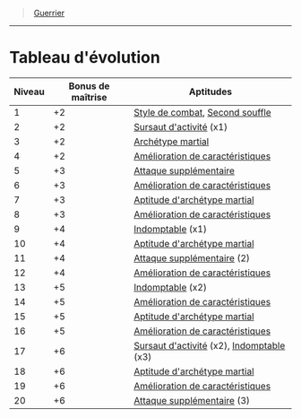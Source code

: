 ﻿---
!ClassEvolutionItem
Table: >+
  |Niveau|Bonus <!--br-->de <!--br-->maîtrise|Aptitudes|

  |---|---|---|

  |1|+2|[Style de combat](hd_fighter_style_de_combat.md), [Second souffle](hd_fighter_second_souffle.md)|

  |2|+2|[Sursaut d'activité](hd_fighter_sursaut_dactivite.md) (x1)|

  |3|+2|[Archétype martial](hd_fighter_archetype_martial.md)|

  |4|+2|[Amélioration de caractéristiques](hd_fighter_amelioration_de_caracteristiques.md)|

  |5|+3|[Attaque supplémentaire](hd_fighter_attaque_supplementaire.md)|

  |6|+3|[Amélioration de caractéristiques](hd_fighter_amelioration_de_caracteristiques.md)|

  |7|+3|[Aptitude d'archétype martial](hd_fighter_archetype_martial.md)|

  |8|+3|[Amélioration de caractéristiques](hd_fighter_amelioration_de_caracteristiques.md)|

  |9|+4|[Indomptable](hd_fighter_indomptable.md) (x1)|

  |10|+4|[Aptitude d'archétype martial](hd_fighter_archetype_martial.md)|

  |11|+4|[Attaque supplémentaire](hd_fighter_attaque_supplementaire.md) (2)|

  |12|+4|[Amélioration de caractéristiques](hd_fighter_amelioration_de_caracteristiques.md)|

  |13|+5|[Indomptable](hd_fighter_indomptable.md) (x2)|

  |14|+5|[Amélioration de caractéristiques](hd_fighter_amelioration_de_caracteristiques.md)|

  |15|+5|[Aptitude d'archétype martial](hd_fighter_archetype_martial.md)|

  |16|+5|[Amélioration de caractéristiques](hd_fighter_amelioration_de_caracteristiques.md)|

  |17|+6|[Sursaut d'activité](hd_fighter_sursaut_dactivite.md) (x2), [Indomptable](hd_fighter_indomptable.md) (x3)|

  |18|+6|[Aptitude d'archétype martial](hd_fighter_archetype_martial.md)|

  |19|+6|[Amélioration de caractéristiques](hd_fighter_amelioration_de_caracteristiques.md)|

  |20|+6|[Attaque supplémentaire](hd_fighter_attaque_supplementaire.md) (3)|

Id: fighter_hd.md#tableau-dévolution
ParentLink: fighter_hd.md#guerrier
Name: Tableau d'évolution
ParentName: Guerrier
NameLevel: 1
Attributes:
  Name: Tableau d'évolution
  Markdown: >+
    # <!--Name-->Tableau d'évolution<!--/Name-->


    |Niveau|Bonus <!--br-->de <!--br-->maîtrise|Aptitudes|

    |---|---|---|

    |1|+2|[Style de combat](hd_fighter_style_de_combat.md), [Second souffle](hd_fighter_second_souffle.md)|

    |2|+2|[Sursaut d'activité](hd_fighter_sursaut_dactivite.md) (x1)|

    |3|+2|[Archétype martial](hd_fighter_archetype_martial.md)|

    |4|+2|[Amélioration de caractéristiques](hd_fighter_amelioration_de_caracteristiques.md)|

    |5|+3|[Attaque supplémentaire](hd_fighter_attaque_supplementaire.md)|

    |6|+3|[Amélioration de caractéristiques](hd_fighter_amelioration_de_caracteristiques.md)|

    |7|+3|[Aptitude d'archétype martial](hd_fighter_archetype_martial.md)|

    |8|+3|[Amélioration de caractéristiques](hd_fighter_amelioration_de_caracteristiques.md)|

    |9|+4|[Indomptable](hd_fighter_indomptable.md) (x1)|

    |10|+4|[Aptitude d'archétype martial](hd_fighter_archetype_martial.md)|

    |11|+4|[Attaque supplémentaire](hd_fighter_attaque_supplementaire.md) (2)|

    |12|+4|[Amélioration de caractéristiques](hd_fighter_amelioration_de_caracteristiques.md)|

    |13|+5|[Indomptable](hd_fighter_indomptable.md) (x2)|

    |14|+5|[Amélioration de caractéristiques](hd_fighter_amelioration_de_caracteristiques.md)|

    |15|+5|[Aptitude d'archétype martial](hd_fighter_archetype_martial.md)|

    |16|+5|[Amélioration de caractéristiques](hd_fighter_amelioration_de_caracteristiques.md)|

    |17|+6|[Sursaut d'activité](hd_fighter_sursaut_dactivite.md) (x2), [Indomptable](hd_fighter_indomptable.md) (x3)|

    |18|+6|[Aptitude d'archétype martial](hd_fighter_archetype_martial.md)|

    |19|+6|[Amélioration de caractéristiques](hd_fighter_amelioration_de_caracteristiques.md)|

    |20|+6|[Attaque supplémentaire](hd_fighter_attaque_supplementaire.md) (3)|

  Table: >+
    |Niveau|Bonus <!--br-->de <!--br-->maîtrise|Aptitudes|

    |---|---|---|

    |1|+2|[Style de combat](hd_fighter_style_de_combat.md), [Second souffle](hd_fighter_second_souffle.md)|

    |2|+2|[Sursaut d'activité](hd_fighter_sursaut_dactivite.md) (x1)|

    |3|+2|[Archétype martial](hd_fighter_archetype_martial.md)|

    |4|+2|[Amélioration de caractéristiques](hd_fighter_amelioration_de_caracteristiques.md)|

    |5|+3|[Attaque supplémentaire](hd_fighter_attaque_supplementaire.md)|

    |6|+3|[Amélioration de caractéristiques](hd_fighter_amelioration_de_caracteristiques.md)|

    |7|+3|[Aptitude d'archétype martial](hd_fighter_archetype_martial.md)|

    |8|+3|[Amélioration de caractéristiques](hd_fighter_amelioration_de_caracteristiques.md)|

    |9|+4|[Indomptable](hd_fighter_indomptable.md) (x1)|

    |10|+4|[Aptitude d'archétype martial](hd_fighter_archetype_martial.md)|

    |11|+4|[Attaque supplémentaire](hd_fighter_attaque_supplementaire.md) (2)|

    |12|+4|[Amélioration de caractéristiques](hd_fighter_amelioration_de_caracteristiques.md)|

    |13|+5|[Indomptable](hd_fighter_indomptable.md) (x2)|

    |14|+5|[Amélioration de caractéristiques](hd_fighter_amelioration_de_caracteristiques.md)|

    |15|+5|[Aptitude d'archétype martial](hd_fighter_archetype_martial.md)|

    |16|+5|[Amélioration de caractéristiques](hd_fighter_amelioration_de_caracteristiques.md)|

    |17|+6|[Sursaut d'activité](hd_fighter_sursaut_dactivite.md) (x2), [Indomptable](hd_fighter_indomptable.md) (x3)|

    |18|+6|[Aptitude d'archétype martial](hd_fighter_archetype_martial.md)|

    |19|+6|[Amélioration de caractéristiques](hd_fighter_amelioration_de_caracteristiques.md)|

    |20|+6|[Attaque supplémentaire](hd_fighter_attaque_supplementaire.md) (3)|

AttributesDictionary: >+
  Name: Tableau d'évolution

  Markdown: >+

    # <!--Name-->Tableau d'évolution<!--/Name-->





    |Niveau|Bonus <!--br-->de <!--br-->maîtrise|Aptitudes|



    |---|---|---|



    |1|+2|[Style de combat](hd_fighter_style_de_combat.md), [Second souffle](hd_fighter_second_souffle.md)|



    |2|+2|[Sursaut d'activité](hd_fighter_sursaut_dactivite.md) (x1)|



    |3|+2|[Archétype martial](hd_fighter_archetype_martial.md)|



    |4|+2|[Amélioration de caractéristiques](hd_fighter_amelioration_de_caracteristiques.md)|



    |5|+3|[Attaque supplémentaire](hd_fighter_attaque_supplementaire.md)|



    |6|+3|[Amélioration de caractéristiques](hd_fighter_amelioration_de_caracteristiques.md)|



    |7|+3|[Aptitude d'archétype martial](hd_fighter_archetype_martial.md)|



    |8|+3|[Amélioration de caractéristiques](hd_fighter_amelioration_de_caracteristiques.md)|



    |9|+4|[Indomptable](hd_fighter_indomptable.md) (x1)|



    |10|+4|[Aptitude d'archétype martial](hd_fighter_archetype_martial.md)|



    |11|+4|[Attaque supplémentaire](hd_fighter_attaque_supplementaire.md) (2)|



    |12|+4|[Amélioration de caractéristiques](hd_fighter_amelioration_de_caracteristiques.md)|



    |13|+5|[Indomptable](hd_fighter_indomptable.md) (x2)|



    |14|+5|[Amélioration de caractéristiques](hd_fighter_amelioration_de_caracteristiques.md)|



    |15|+5|[Aptitude d'archétype martial](hd_fighter_archetype_martial.md)|



    |16|+5|[Amélioration de caractéristiques](hd_fighter_amelioration_de_caracteristiques.md)|



    |17|+6|[Sursaut d'activité](hd_fighter_sursaut_dactivite.md) (x2), [Indomptable](hd_fighter_indomptable.md) (x3)|



    |18|+6|[Aptitude d'archétype martial](hd_fighter_archetype_martial.md)|



    |19|+6|[Amélioration de caractéristiques](hd_fighter_amelioration_de_caracteristiques.md)|



    |20|+6|[Attaque supplémentaire](hd_fighter_attaque_supplementaire.md) (3)|



  Table: >+

    |Niveau|Bonus <!--br-->de <!--br-->maîtrise|Aptitudes|



    |---|---|---|



    |1|+2|[Style de combat](hd_fighter_style_de_combat.md), [Second souffle](hd_fighter_second_souffle.md)|



    |2|+2|[Sursaut d'activité](hd_fighter_sursaut_dactivite.md) (x1)|



    |3|+2|[Archétype martial](hd_fighter_archetype_martial.md)|



    |4|+2|[Amélioration de caractéristiques](hd_fighter_amelioration_de_caracteristiques.md)|



    |5|+3|[Attaque supplémentaire](hd_fighter_attaque_supplementaire.md)|



    |6|+3|[Amélioration de caractéristiques](hd_fighter_amelioration_de_caracteristiques.md)|



    |7|+3|[Aptitude d'archétype martial](hd_fighter_archetype_martial.md)|



    |8|+3|[Amélioration de caractéristiques](hd_fighter_amelioration_de_caracteristiques.md)|



    |9|+4|[Indomptable](hd_fighter_indomptable.md) (x1)|



    |10|+4|[Aptitude d'archétype martial](hd_fighter_archetype_martial.md)|



    |11|+4|[Attaque supplémentaire](hd_fighter_attaque_supplementaire.md) (2)|



    |12|+4|[Amélioration de caractéristiques](hd_fighter_amelioration_de_caracteristiques.md)|



    |13|+5|[Indomptable](hd_fighter_indomptable.md) (x2)|



    |14|+5|[Amélioration de caractéristiques](hd_fighter_amelioration_de_caracteristiques.md)|



    |15|+5|[Aptitude d'archétype martial](hd_fighter_archetype_martial.md)|



    |16|+5|[Amélioration de caractéristiques](hd_fighter_amelioration_de_caracteristiques.md)|



    |17|+6|[Sursaut d'activité](hd_fighter_sursaut_dactivite.md) (x2), [Indomptable](hd_fighter_indomptable.md) (x3)|



    |18|+6|[Aptitude d'archétype martial](hd_fighter_archetype_martial.md)|



    |19|+6|[Amélioration de caractéristiques](hd_fighter_amelioration_de_caracteristiques.md)|



    |20|+6|[Attaque supplémentaire](hd_fighter_attaque_supplementaire.md) (3)|



---
> [Guerrier](hd_fighter.md)

---

# Tableau d'évolution

|Niveau|Bonus de maîtrise|Aptitudes|
|---|---|---|
|1|+2|[Style de combat](hd_fighter_style_de_combat.md), [Second souffle](hd_fighter_second_souffle.md)|
|2|+2|[Sursaut d'activité](hd_fighter_sursaut_dactivite.md) (x1)|
|3|+2|[Archétype martial](hd_fighter_archetype_martial.md)|
|4|+2|[Amélioration de caractéristiques](hd_fighter_amelioration_de_caracteristiques.md)|
|5|+3|[Attaque supplémentaire](hd_fighter_attaque_supplementaire.md)|
|6|+3|[Amélioration de caractéristiques](hd_fighter_amelioration_de_caracteristiques.md)|
|7|+3|[Aptitude d'archétype martial](hd_fighter_archetype_martial.md)|
|8|+3|[Amélioration de caractéristiques](hd_fighter_amelioration_de_caracteristiques.md)|
|9|+4|[Indomptable](hd_fighter_indomptable.md) (x1)|
|10|+4|[Aptitude d'archétype martial](hd_fighter_archetype_martial.md)|
|11|+4|[Attaque supplémentaire](hd_fighter_attaque_supplementaire.md) (2)|
|12|+4|[Amélioration de caractéristiques](hd_fighter_amelioration_de_caracteristiques.md)|
|13|+5|[Indomptable](hd_fighter_indomptable.md) (x2)|
|14|+5|[Amélioration de caractéristiques](hd_fighter_amelioration_de_caracteristiques.md)|
|15|+5|[Aptitude d'archétype martial](hd_fighter_archetype_martial.md)|
|16|+5|[Amélioration de caractéristiques](hd_fighter_amelioration_de_caracteristiques.md)|
|17|+6|[Sursaut d'activité](hd_fighter_sursaut_dactivite.md) (x2), [Indomptable](hd_fighter_indomptable.md) (x3)|
|18|+6|[Aptitude d'archétype martial](hd_fighter_archetype_martial.md)|
|19|+6|[Amélioration de caractéristiques](hd_fighter_amelioration_de_caracteristiques.md)|
|20|+6|[Attaque supplémentaire](hd_fighter_attaque_supplementaire.md) (3)|

